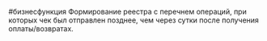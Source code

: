 #бизнесфункция 
Формирование реестра с перечнем операций, при которых чек был отправлен позднее, чем через сутки после получения оплаты/возвратах.